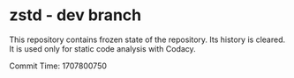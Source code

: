 # zstd - dev branch

This repository contains frozen state of the repository.
Its history is cleared. It is used only for static code
analysis with Codacy.

Commit Time: 1707800750